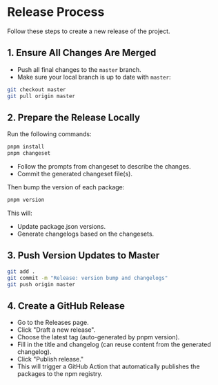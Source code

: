 # Release Process

Follow these steps to create a new release of the project.

## 1. Ensure All Changes Are Merged

- Push all final changes to the `master` branch.
- Make sure your local branch is up to date with `master`:

```bash
git checkout master
git pull origin master
```

## 2. Prepare the Release Locally

Run the following commands:
```bash
pnpm install
pnpm changeset
```
* Follow the prompts from changeset to describe the changes.
* Commit the generated changeset file(s).

Then bump the version of each package:

```bash
pnpm version
```

This will:

* Update package.json versions.
* Generate changelogs based on the changesets.

## 3. Push Version Updates to Master

```bash
git add .
git commit -m "Release: version bump and changelogs"
git push origin master
```

## 4. Create a GitHub Release
* Go to the Releases page.
* Click "Draft a new release".
* Choose the latest tag (auto-generated by pnpm version).
* Fill in the title and changelog (can reuse content from the generated changelog).
* Click "Publish release."
* This will trigger a GitHub Action that automatically publishes the packages to the npm registry.
